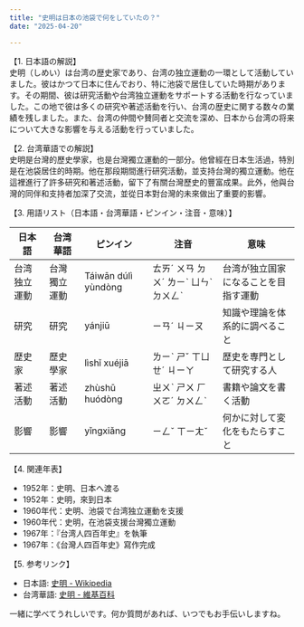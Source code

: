 ```yaml
---
title: "史明は日本の池袋で何をしていたの？"
date: "2025-04-20"

---
```


【1. 日本語の解説】  
史明（しめい）は台湾の歴史家であり、台湾の独立運動の一環として活動していました。彼はかつて日本に住んでおり、特に池袋で居住していた時期があります。その期間、彼は研究活動や台湾独立運動をサポートする活動を行なっていました。この地で彼は多くの研究や著述活動を行い、台湾の歴史に関する数々の業績を残しました。また、台湾の仲間や賛同者と交流を深め、日本から台湾の将来について大きな影響を与える活動を行っていました。

【2. 台湾華語での解説】  
史明是台灣的歷史學家，也是台灣獨立運動的一部分。他曾經在日本生活過，特別是在池袋居住的時期。他在那段期間進行研究活動，並支持台灣的獨立運動。他在這裡進行了許多研究和著述活動，留下了有關台灣歷史的豐富成果。此外，他與台灣的同伴和支持者加深了交流，並從日本對台灣的未來做出了重要的影響。

【3. 用語リスト（日本語・台湾華語・ピンイン・注音・意味）】  

| 日本語           | 台湾華語        | ピンイン   | 注音       | 意味                             |
|------------------|----------------|-----------|-----------|---------------------------------|
| 台湾独立運動     | 台灣獨立運動   | Táiwān dúlì yùndòng | ㄊㄞˊ ㄨㄢ ㄉㄨˊ ㄌㄧˋ ㄩㄣˋ ㄉㄨㄥˋ | 台湾が独立国家になることを目指す運動 |
| 研究             | 研究           | yánjiū     | ㄧㄢˊ ㄐㄧㄡ   | 知識や理論を体系的に調べること   |
| 歴史家           | 歷史學家       | lìshǐ xuéjiā | ㄌㄧˋ ㄕˇ ㄒㄩㄝˊ ㄐㄧㄚ | 歴史を専門として研究する人       |
| 著述活動         | 著述活動       | zhùshū huódòng | ㄓㄨˋ ㄕㄨ ㄏㄨㄛˊ ㄉㄨㄥˋ | 書籍や論文を書く活動             |
| 影響             | 影響           | yǐngxiǎng  | ㄧㄥˇ ㄒㄧㄤˇ  | 何かに対して変化をもたらすこと   |

【4. 関連年表】  
- 1952年：史明、日本へ渡る  
- 1952年：史明，來到日本  
- 1960年代：史明、池袋で台湾独立運動を支援  
- 1960年代：史明，在池袋支援台灣獨立運動  
- 1967年：『台湾人四百年史』を執筆  
- 1967年：《台灣人四百年史》寫作完成  

【5. 参考リンク】  
- 日本語: [史明 - Wikipedia](https://ja.wikipedia.org/wiki/史明)
- 台湾華語: [史明 - 維基百科](https://zh.wikipedia.org/wiki/史明)

一緒に学べてうれしいです。何か質問があれば、いつでもお手伝いしますね。
